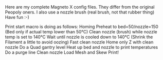 Here are my complete Magneto X config files. They differ from the original Peopoly oners.
I also use a nozzle brush (real brush, not that rubber thing)
Have fun :-)

Print start macro is doing as follows:
Homing
Preheat to bed=50/nozzle=150 (Bed only if actual temp lower than 50°C)
Clean nozzle (brush) while nozzle temp is set to 140°C
Wait until nozzle is cooled down to 140°C (Shrink the Filament a little to avoid oozing)
Fast clean nozzle
Home only Z with clean nozzle
Do a Quad gantry level
Heat up bed and nozzle to print temperatures
Do a purge line
Clean nozzle
Load Mesh and Skew
Print!
